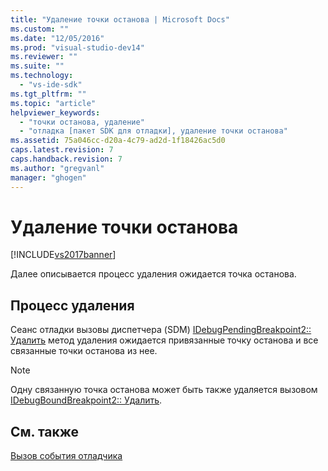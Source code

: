```yaml
---
title: "Удаление точки останова | Microsoft Docs"
ms.custom: ""
ms.date: "12/05/2016"
ms.prod: "visual-studio-dev14"
ms.reviewer: ""
ms.suite: ""
ms.technology: 
  - "vs-ide-sdk"
ms.tgt_pltfrm: ""
ms.topic: "article"
helpviewer_keywords: 
  - "точки останова, удаление"
  - "отладка [пакет SDK для отладки], удаление точки останова"
ms.assetid: 75a046cc-d20a-4c79-ad2d-1f18426ac5d0
caps.latest.revision: 7
caps.handback.revision: 7
ms.author: "gregvanl"
manager: "ghogen"
---
```

# Удаление точки останова
[!INCLUDE[vs2017banner](../../code-quality/includes/vs2017banner.md)]

Далее описывается процесс удаления ожидается точка останова.  
  
## Процесс удаления  
 Сеанс отладки вызовы диспетчера \(SDM\) [IDebugPendingBreakpoint2:: Удалить](../../extensibility/debugger/reference/idebugpendingbreakpoint2-delete.md) метод удаления ожидается привязанные точку останова и все связанные точки останова из нее.  
  
> [!NOTE]
>  Одну связанную точка останова может быть также удаляется вызовом [IDebugBoundBreakpoint2:: Удалить](../../extensibility/debugger/reference/idebugboundbreakpoint2-delete.md).  
  
## См. также  
 [Вызов события отладчика](../../extensibility/debugger/calling-debugger-events.md)